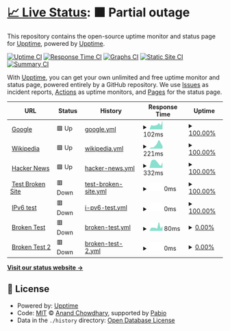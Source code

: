 # [📈 Live Status](https://upptime.github.io/upptime): <!--live status--> **🟧 Partial outage**

This repository contains the open-source uptime monitor and status page for [Upptime](https://upptime.js.org), powered by [Upptime](https://github.com/upptime/upptime).

[![Uptime CI](https://github.com/cheprasov-dev/upptime-board/workflows/Uptime%20CI/badge.svg)](https://github.com/cheprasov-dev/upptime-board/actions?query=workflow%3A%22Uptime+CI%22)
[![Response Time CI](https://github.com/cheprasov-dev/upptime-board/workflows/Response%20Time%20CI/badge.svg)](https://github.com/cheprasov-dev/upptime-board/actions?query=workflow%3A%22Response+Time+CI%22)
[![Graphs CI](https://github.com/cheprasov-dev/upptime-board/workflows/Graphs%20CI/badge.svg)](https://github.com/cheprasov-dev/upptime-board/actions?query=workflow%3A%22Graphs+CI%22)
[![Static Site CI](https://github.com/cheprasov-dev/upptime-board/workflows/Static%20Site%20CI/badge.svg)](https://github.com/cheprasov-dev/upptime-board/actions?query=workflow%3A%22Static+Site+CI%22)
[![Summary CI](https://github.com/cheprasov-dev/upptime-board/workflows/Summary%20CI/badge.svg)](https://github.com/cheprasov-dev/upptime-board/actions?query=workflow%3A%22Summary+CI%22)

With [Upptime](https://upptime.js.org), you can get your own unlimited and free uptime monitor and status page, powered entirely by a GitHub repository. We use [Issues](https://github.com/upptime/upptime/issues) as incident reports, [Actions](https://github.com/cheprasov-dev/upptime-board/actions) as uptime monitors, and [Pages](https://upptime.github.io/upptime) for the status page.

<!--start: status pages-->
<!-- This summary is generated by Upptime (https://github.com/upptime/upptime) -->
<!-- Do not edit this manually, your changes will be overwritten -->
<!-- prettier-ignore -->
| URL | Status | History | Response Time | Uptime |
| --- | ------ | ------- | ------------- | ------ |
| <img alt="" src="https://icons.duckduckgo.com/ip3/www.google.com.ico" height="13"> [Google](https://www.google.com) | 🟩 Up | [google.yml](https://github.com/cheprasov-dev/upptime-board/commits/HEAD/history/google.yml) | <details><summary><img alt="Response time graph" src="./graphs/google/response-time-week.png" height="20"> 102ms</summary><br><a href="https://cheprasov-dev.github.io/upptime-board/history/google"><img alt="Response time 106" src="https://img.shields.io/endpoint?url=https%3A%2F%2Fraw.githubusercontent.com%2Fcheprasov-dev%2Fupptime-board%2FHEAD%2Fapi%2Fgoogle%2Fresponse-time.json"></a><br><a href="https://cheprasov-dev.github.io/upptime-board/history/google"><img alt="24-hour response time 179" src="https://img.shields.io/endpoint?url=https%3A%2F%2Fraw.githubusercontent.com%2Fcheprasov-dev%2Fupptime-board%2FHEAD%2Fapi%2Fgoogle%2Fresponse-time-day.json"></a><br><a href="https://cheprasov-dev.github.io/upptime-board/history/google"><img alt="7-day response time 102" src="https://img.shields.io/endpoint?url=https%3A%2F%2Fraw.githubusercontent.com%2Fcheprasov-dev%2Fupptime-board%2FHEAD%2Fapi%2Fgoogle%2Fresponse-time-week.json"></a><br><a href="https://cheprasov-dev.github.io/upptime-board/history/google"><img alt="30-day response time 106" src="https://img.shields.io/endpoint?url=https%3A%2F%2Fraw.githubusercontent.com%2Fcheprasov-dev%2Fupptime-board%2FHEAD%2Fapi%2Fgoogle%2Fresponse-time-month.json"></a><br><a href="https://cheprasov-dev.github.io/upptime-board/history/google"><img alt="1-year response time 106" src="https://img.shields.io/endpoint?url=https%3A%2F%2Fraw.githubusercontent.com%2Fcheprasov-dev%2Fupptime-board%2FHEAD%2Fapi%2Fgoogle%2Fresponse-time-year.json"></a></details> | <details><summary><a href="https://cheprasov-dev.github.io/upptime-board/history/google">100.00%</a></summary><a href="https://cheprasov-dev.github.io/upptime-board/history/google"><img alt="All-time uptime 100.00%" src="https://img.shields.io/endpoint?url=https%3A%2F%2Fraw.githubusercontent.com%2Fcheprasov-dev%2Fupptime-board%2FHEAD%2Fapi%2Fgoogle%2Fuptime.json"></a><br><a href="https://cheprasov-dev.github.io/upptime-board/history/google"><img alt="24-hour uptime 100.00%" src="https://img.shields.io/endpoint?url=https%3A%2F%2Fraw.githubusercontent.com%2Fcheprasov-dev%2Fupptime-board%2FHEAD%2Fapi%2Fgoogle%2Fuptime-day.json"></a><br><a href="https://cheprasov-dev.github.io/upptime-board/history/google"><img alt="7-day uptime 100.00%" src="https://img.shields.io/endpoint?url=https%3A%2F%2Fraw.githubusercontent.com%2Fcheprasov-dev%2Fupptime-board%2FHEAD%2Fapi%2Fgoogle%2Fuptime-week.json"></a><br><a href="https://cheprasov-dev.github.io/upptime-board/history/google"><img alt="30-day uptime 100.00%" src="https://img.shields.io/endpoint?url=https%3A%2F%2Fraw.githubusercontent.com%2Fcheprasov-dev%2Fupptime-board%2FHEAD%2Fapi%2Fgoogle%2Fuptime-month.json"></a><br><a href="https://cheprasov-dev.github.io/upptime-board/history/google"><img alt="1-year uptime 100.00%" src="https://img.shields.io/endpoint?url=https%3A%2F%2Fraw.githubusercontent.com%2Fcheprasov-dev%2Fupptime-board%2FHEAD%2Fapi%2Fgoogle%2Fuptime-year.json"></a></details>
| <img alt="" src="https://icons.duckduckgo.com/ip3/en.wikipedia.org.ico" height="13"> [Wikipedia](https://en.wikipedia.org) | 🟩 Up | [wikipedia.yml](https://github.com/cheprasov-dev/upptime-board/commits/HEAD/history/wikipedia.yml) | <details><summary><img alt="Response time graph" src="./graphs/wikipedia/response-time-week.png" height="20"> 221ms</summary><br><a href="https://cheprasov-dev.github.io/upptime-board/history/wikipedia"><img alt="Response time 229" src="https://img.shields.io/endpoint?url=https%3A%2F%2Fraw.githubusercontent.com%2Fcheprasov-dev%2Fupptime-board%2FHEAD%2Fapi%2Fwikipedia%2Fresponse-time.json"></a><br><a href="https://cheprasov-dev.github.io/upptime-board/history/wikipedia"><img alt="24-hour response time 151" src="https://img.shields.io/endpoint?url=https%3A%2F%2Fraw.githubusercontent.com%2Fcheprasov-dev%2Fupptime-board%2FHEAD%2Fapi%2Fwikipedia%2Fresponse-time-day.json"></a><br><a href="https://cheprasov-dev.github.io/upptime-board/history/wikipedia"><img alt="7-day response time 221" src="https://img.shields.io/endpoint?url=https%3A%2F%2Fraw.githubusercontent.com%2Fcheprasov-dev%2Fupptime-board%2FHEAD%2Fapi%2Fwikipedia%2Fresponse-time-week.json"></a><br><a href="https://cheprasov-dev.github.io/upptime-board/history/wikipedia"><img alt="30-day response time 329" src="https://img.shields.io/endpoint?url=https%3A%2F%2Fraw.githubusercontent.com%2Fcheprasov-dev%2Fupptime-board%2FHEAD%2Fapi%2Fwikipedia%2Fresponse-time-month.json"></a><br><a href="https://cheprasov-dev.github.io/upptime-board/history/wikipedia"><img alt="1-year response time 229" src="https://img.shields.io/endpoint?url=https%3A%2F%2Fraw.githubusercontent.com%2Fcheprasov-dev%2Fupptime-board%2FHEAD%2Fapi%2Fwikipedia%2Fresponse-time-year.json"></a></details> | <details><summary><a href="https://cheprasov-dev.github.io/upptime-board/history/wikipedia">100.00%</a></summary><a href="https://cheprasov-dev.github.io/upptime-board/history/wikipedia"><img alt="All-time uptime 100.00%" src="https://img.shields.io/endpoint?url=https%3A%2F%2Fraw.githubusercontent.com%2Fcheprasov-dev%2Fupptime-board%2FHEAD%2Fapi%2Fwikipedia%2Fuptime.json"></a><br><a href="https://cheprasov-dev.github.io/upptime-board/history/wikipedia"><img alt="24-hour uptime 100.00%" src="https://img.shields.io/endpoint?url=https%3A%2F%2Fraw.githubusercontent.com%2Fcheprasov-dev%2Fupptime-board%2FHEAD%2Fapi%2Fwikipedia%2Fuptime-day.json"></a><br><a href="https://cheprasov-dev.github.io/upptime-board/history/wikipedia"><img alt="7-day uptime 100.00%" src="https://img.shields.io/endpoint?url=https%3A%2F%2Fraw.githubusercontent.com%2Fcheprasov-dev%2Fupptime-board%2FHEAD%2Fapi%2Fwikipedia%2Fuptime-week.json"></a><br><a href="https://cheprasov-dev.github.io/upptime-board/history/wikipedia"><img alt="30-day uptime 100.00%" src="https://img.shields.io/endpoint?url=https%3A%2F%2Fraw.githubusercontent.com%2Fcheprasov-dev%2Fupptime-board%2FHEAD%2Fapi%2Fwikipedia%2Fuptime-month.json"></a><br><a href="https://cheprasov-dev.github.io/upptime-board/history/wikipedia"><img alt="1-year uptime 100.00%" src="https://img.shields.io/endpoint?url=https%3A%2F%2Fraw.githubusercontent.com%2Fcheprasov-dev%2Fupptime-board%2FHEAD%2Fapi%2Fwikipedia%2Fuptime-year.json"></a></details>
| <img alt="" src="https://icons.duckduckgo.com/ip3/news.ycombinator.com.ico" height="13"> [Hacker News](https://news.ycombinator.com) | 🟩 Up | [hacker-news.yml](https://github.com/cheprasov-dev/upptime-board/commits/HEAD/history/hacker-news.yml) | <details><summary><img alt="Response time graph" src="./graphs/hacker-news/response-time-week.png" height="20"> 332ms</summary><br><a href="https://cheprasov-dev.github.io/upptime-board/history/hacker-news"><img alt="Response time 298" src="https://img.shields.io/endpoint?url=https%3A%2F%2Fraw.githubusercontent.com%2Fcheprasov-dev%2Fupptime-board%2FHEAD%2Fapi%2Fhacker-news%2Fresponse-time.json"></a><br><a href="https://cheprasov-dev.github.io/upptime-board/history/hacker-news"><img alt="24-hour response time 314" src="https://img.shields.io/endpoint?url=https%3A%2F%2Fraw.githubusercontent.com%2Fcheprasov-dev%2Fupptime-board%2FHEAD%2Fapi%2Fhacker-news%2Fresponse-time-day.json"></a><br><a href="https://cheprasov-dev.github.io/upptime-board/history/hacker-news"><img alt="7-day response time 332" src="https://img.shields.io/endpoint?url=https%3A%2F%2Fraw.githubusercontent.com%2Fcheprasov-dev%2Fupptime-board%2FHEAD%2Fapi%2Fhacker-news%2Fresponse-time-week.json"></a><br><a href="https://cheprasov-dev.github.io/upptime-board/history/hacker-news"><img alt="30-day response time 322" src="https://img.shields.io/endpoint?url=https%3A%2F%2Fraw.githubusercontent.com%2Fcheprasov-dev%2Fupptime-board%2FHEAD%2Fapi%2Fhacker-news%2Fresponse-time-month.json"></a><br><a href="https://cheprasov-dev.github.io/upptime-board/history/hacker-news"><img alt="1-year response time 298" src="https://img.shields.io/endpoint?url=https%3A%2F%2Fraw.githubusercontent.com%2Fcheprasov-dev%2Fupptime-board%2FHEAD%2Fapi%2Fhacker-news%2Fresponse-time-year.json"></a></details> | <details><summary><a href="https://cheprasov-dev.github.io/upptime-board/history/hacker-news">100.00%</a></summary><a href="https://cheprasov-dev.github.io/upptime-board/history/hacker-news"><img alt="All-time uptime 100.00%" src="https://img.shields.io/endpoint?url=https%3A%2F%2Fraw.githubusercontent.com%2Fcheprasov-dev%2Fupptime-board%2FHEAD%2Fapi%2Fhacker-news%2Fuptime.json"></a><br><a href="https://cheprasov-dev.github.io/upptime-board/history/hacker-news"><img alt="24-hour uptime 100.00%" src="https://img.shields.io/endpoint?url=https%3A%2F%2Fraw.githubusercontent.com%2Fcheprasov-dev%2Fupptime-board%2FHEAD%2Fapi%2Fhacker-news%2Fuptime-day.json"></a><br><a href="https://cheprasov-dev.github.io/upptime-board/history/hacker-news"><img alt="7-day uptime 100.00%" src="https://img.shields.io/endpoint?url=https%3A%2F%2Fraw.githubusercontent.com%2Fcheprasov-dev%2Fupptime-board%2FHEAD%2Fapi%2Fhacker-news%2Fuptime-week.json"></a><br><a href="https://cheprasov-dev.github.io/upptime-board/history/hacker-news"><img alt="30-day uptime 100.00%" src="https://img.shields.io/endpoint?url=https%3A%2F%2Fraw.githubusercontent.com%2Fcheprasov-dev%2Fupptime-board%2FHEAD%2Fapi%2Fhacker-news%2Fuptime-month.json"></a><br><a href="https://cheprasov-dev.github.io/upptime-board/history/hacker-news"><img alt="1-year uptime 100.00%" src="https://img.shields.io/endpoint?url=https%3A%2F%2Fraw.githubusercontent.com%2Fcheprasov-dev%2Fupptime-board%2FHEAD%2Fapi%2Fhacker-news%2Fuptime-year.json"></a></details>
| <img alt="" src="https://icons.duckduckgo.com/ip3/thissitedoesnotexist.koj.co.ico" height="13"> [Test Broken Site](https://thissitedoesnotexist.koj.co) | 🟥 Down | [test-broken-site.yml](https://github.com/cheprasov-dev/upptime-board/commits/HEAD/history/test-broken-site.yml) | <details><summary><img alt="Response time graph" src="./graphs/test-broken-site/response-time-week.png" height="20"> 0ms</summary><br><a href="https://cheprasov-dev.github.io/upptime-board/history/test-broken-site"><img alt="Response time 0" src="https://img.shields.io/endpoint?url=https%3A%2F%2Fraw.githubusercontent.com%2Fcheprasov-dev%2Fupptime-board%2FHEAD%2Fapi%2Ftest-broken-site%2Fresponse-time.json"></a><br><a href="https://cheprasov-dev.github.io/upptime-board/history/test-broken-site"><img alt="24-hour response time 0" src="https://img.shields.io/endpoint?url=https%3A%2F%2Fraw.githubusercontent.com%2Fcheprasov-dev%2Fupptime-board%2FHEAD%2Fapi%2Ftest-broken-site%2Fresponse-time-day.json"></a><br><a href="https://cheprasov-dev.github.io/upptime-board/history/test-broken-site"><img alt="7-day response time 0" src="https://img.shields.io/endpoint?url=https%3A%2F%2Fraw.githubusercontent.com%2Fcheprasov-dev%2Fupptime-board%2FHEAD%2Fapi%2Ftest-broken-site%2Fresponse-time-week.json"></a><br><a href="https://cheprasov-dev.github.io/upptime-board/history/test-broken-site"><img alt="30-day response time 0" src="https://img.shields.io/endpoint?url=https%3A%2F%2Fraw.githubusercontent.com%2Fcheprasov-dev%2Fupptime-board%2FHEAD%2Fapi%2Ftest-broken-site%2Fresponse-time-month.json"></a><br><a href="https://cheprasov-dev.github.io/upptime-board/history/test-broken-site"><img alt="1-year response time 0" src="https://img.shields.io/endpoint?url=https%3A%2F%2Fraw.githubusercontent.com%2Fcheprasov-dev%2Fupptime-board%2FHEAD%2Fapi%2Ftest-broken-site%2Fresponse-time-year.json"></a></details> | <details><summary><a href="https://cheprasov-dev.github.io/upptime-board/history/test-broken-site">100.00%</a></summary><a href="https://cheprasov-dev.github.io/upptime-board/history/test-broken-site"><img alt="All-time uptime 100.00%" src="https://img.shields.io/endpoint?url=https%3A%2F%2Fraw.githubusercontent.com%2Fcheprasov-dev%2Fupptime-board%2FHEAD%2Fapi%2Ftest-broken-site%2Fuptime.json"></a><br><a href="https://cheprasov-dev.github.io/upptime-board/history/test-broken-site"><img alt="24-hour uptime 100.00%" src="https://img.shields.io/endpoint?url=https%3A%2F%2Fraw.githubusercontent.com%2Fcheprasov-dev%2Fupptime-board%2FHEAD%2Fapi%2Ftest-broken-site%2Fuptime-day.json"></a><br><a href="https://cheprasov-dev.github.io/upptime-board/history/test-broken-site"><img alt="7-day uptime 100.00%" src="https://img.shields.io/endpoint?url=https%3A%2F%2Fraw.githubusercontent.com%2Fcheprasov-dev%2Fupptime-board%2FHEAD%2Fapi%2Ftest-broken-site%2Fuptime-week.json"></a><br><a href="https://cheprasov-dev.github.io/upptime-board/history/test-broken-site"><img alt="30-day uptime 100.00%" src="https://img.shields.io/endpoint?url=https%3A%2F%2Fraw.githubusercontent.com%2Fcheprasov-dev%2Fupptime-board%2FHEAD%2Fapi%2Ftest-broken-site%2Fuptime-month.json"></a><br><a href="https://cheprasov-dev.github.io/upptime-board/history/test-broken-site"><img alt="1-year uptime 100.00%" src="https://img.shields.io/endpoint?url=https%3A%2F%2Fraw.githubusercontent.com%2Fcheprasov-dev%2Fupptime-board%2FHEAD%2Fapi%2Ftest-broken-site%2Fuptime-year.json"></a></details>
| <img alt="" src="https://icons.duckduckgo.com/ip3/null.ico" height="13"> [IPv6 test](forwardemail.net) | 🟥 Down | [i-pv6-test.yml](https://github.com/cheprasov-dev/upptime-board/commits/HEAD/history/i-pv6-test.yml) | <details><summary><img alt="Response time graph" src="./graphs/i-pv6-test/response-time-week.png" height="20"> 0ms</summary><br><a href="https://cheprasov-dev.github.io/upptime-board/history/i-pv6-test"><img alt="Response time 0" src="https://img.shields.io/endpoint?url=https%3A%2F%2Fraw.githubusercontent.com%2Fcheprasov-dev%2Fupptime-board%2FHEAD%2Fapi%2Fi-pv6-test%2Fresponse-time.json"></a><br><a href="https://cheprasov-dev.github.io/upptime-board/history/i-pv6-test"><img alt="24-hour response time 0" src="https://img.shields.io/endpoint?url=https%3A%2F%2Fraw.githubusercontent.com%2Fcheprasov-dev%2Fupptime-board%2FHEAD%2Fapi%2Fi-pv6-test%2Fresponse-time-day.json"></a><br><a href="https://cheprasov-dev.github.io/upptime-board/history/i-pv6-test"><img alt="7-day response time 0" src="https://img.shields.io/endpoint?url=https%3A%2F%2Fraw.githubusercontent.com%2Fcheprasov-dev%2Fupptime-board%2FHEAD%2Fapi%2Fi-pv6-test%2Fresponse-time-week.json"></a><br><a href="https://cheprasov-dev.github.io/upptime-board/history/i-pv6-test"><img alt="30-day response time 0" src="https://img.shields.io/endpoint?url=https%3A%2F%2Fraw.githubusercontent.com%2Fcheprasov-dev%2Fupptime-board%2FHEAD%2Fapi%2Fi-pv6-test%2Fresponse-time-month.json"></a><br><a href="https://cheprasov-dev.github.io/upptime-board/history/i-pv6-test"><img alt="1-year response time 0" src="https://img.shields.io/endpoint?url=https%3A%2F%2Fraw.githubusercontent.com%2Fcheprasov-dev%2Fupptime-board%2FHEAD%2Fapi%2Fi-pv6-test%2Fresponse-time-year.json"></a></details> | <details><summary><a href="https://cheprasov-dev.github.io/upptime-board/history/i-pv6-test">100.00%</a></summary><a href="https://cheprasov-dev.github.io/upptime-board/history/i-pv6-test"><img alt="All-time uptime 100.00%" src="https://img.shields.io/endpoint?url=https%3A%2F%2Fraw.githubusercontent.com%2Fcheprasov-dev%2Fupptime-board%2FHEAD%2Fapi%2Fi-pv6-test%2Fuptime.json"></a><br><a href="https://cheprasov-dev.github.io/upptime-board/history/i-pv6-test"><img alt="24-hour uptime 100.00%" src="https://img.shields.io/endpoint?url=https%3A%2F%2Fraw.githubusercontent.com%2Fcheprasov-dev%2Fupptime-board%2FHEAD%2Fapi%2Fi-pv6-test%2Fuptime-day.json"></a><br><a href="https://cheprasov-dev.github.io/upptime-board/history/i-pv6-test"><img alt="7-day uptime 100.00%" src="https://img.shields.io/endpoint?url=https%3A%2F%2Fraw.githubusercontent.com%2Fcheprasov-dev%2Fupptime-board%2FHEAD%2Fapi%2Fi-pv6-test%2Fuptime-week.json"></a><br><a href="https://cheprasov-dev.github.io/upptime-board/history/i-pv6-test"><img alt="30-day uptime 100.00%" src="https://img.shields.io/endpoint?url=https%3A%2F%2Fraw.githubusercontent.com%2Fcheprasov-dev%2Fupptime-board%2FHEAD%2Fapi%2Fi-pv6-test%2Fuptime-month.json"></a><br><a href="https://cheprasov-dev.github.io/upptime-board/history/i-pv6-test"><img alt="1-year uptime 100.00%" src="https://img.shields.io/endpoint?url=https%3A%2F%2Fraw.githubusercontent.com%2Fcheprasov-dev%2Fupptime-board%2FHEAD%2Fapi%2Fi-pv6-test%2Fuptime-year.json"></a></details>
| <img alt="" src="https://icons.duckduckgo.com/ip3/chatgpt.com.ico" height="13"> [Broken Test](https://chatgpt.com/) | 🟥 Down | [broken-test.yml](https://github.com/cheprasov-dev/upptime-board/commits/HEAD/history/broken-test.yml) | <details><summary><img alt="Response time graph" src="./graphs/broken-test/response-time-week.png" height="20"> 80ms</summary><br><a href="https://cheprasov-dev.github.io/upptime-board/history/broken-test"><img alt="Response time 77" src="https://img.shields.io/endpoint?url=https%3A%2F%2Fraw.githubusercontent.com%2Fcheprasov-dev%2Fupptime-board%2FHEAD%2Fapi%2Fbroken-test%2Fresponse-time.json"></a><br><a href="https://cheprasov-dev.github.io/upptime-board/history/broken-test"><img alt="24-hour response time 94" src="https://img.shields.io/endpoint?url=https%3A%2F%2Fraw.githubusercontent.com%2Fcheprasov-dev%2Fupptime-board%2FHEAD%2Fapi%2Fbroken-test%2Fresponse-time-day.json"></a><br><a href="https://cheprasov-dev.github.io/upptime-board/history/broken-test"><img alt="7-day response time 80" src="https://img.shields.io/endpoint?url=https%3A%2F%2Fraw.githubusercontent.com%2Fcheprasov-dev%2Fupptime-board%2FHEAD%2Fapi%2Fbroken-test%2Fresponse-time-week.json"></a><br><a href="https://cheprasov-dev.github.io/upptime-board/history/broken-test"><img alt="30-day response time 81" src="https://img.shields.io/endpoint?url=https%3A%2F%2Fraw.githubusercontent.com%2Fcheprasov-dev%2Fupptime-board%2FHEAD%2Fapi%2Fbroken-test%2Fresponse-time-month.json"></a><br><a href="https://cheprasov-dev.github.io/upptime-board/history/broken-test"><img alt="1-year response time 77" src="https://img.shields.io/endpoint?url=https%3A%2F%2Fraw.githubusercontent.com%2Fcheprasov-dev%2Fupptime-board%2FHEAD%2Fapi%2Fbroken-test%2Fresponse-time-year.json"></a></details> | <details><summary><a href="https://cheprasov-dev.github.io/upptime-board/history/broken-test">0.00%</a></summary><a href="https://cheprasov-dev.github.io/upptime-board/history/broken-test"><img alt="All-time uptime 0.00%" src="https://img.shields.io/endpoint?url=https%3A%2F%2Fraw.githubusercontent.com%2Fcheprasov-dev%2Fupptime-board%2FHEAD%2Fapi%2Fbroken-test%2Fuptime.json"></a><br><a href="https://cheprasov-dev.github.io/upptime-board/history/broken-test"><img alt="24-hour uptime 0.00%" src="https://img.shields.io/endpoint?url=https%3A%2F%2Fraw.githubusercontent.com%2Fcheprasov-dev%2Fupptime-board%2FHEAD%2Fapi%2Fbroken-test%2Fuptime-day.json"></a><br><a href="https://cheprasov-dev.github.io/upptime-board/history/broken-test"><img alt="7-day uptime 0.00%" src="https://img.shields.io/endpoint?url=https%3A%2F%2Fraw.githubusercontent.com%2Fcheprasov-dev%2Fupptime-board%2FHEAD%2Fapi%2Fbroken-test%2Fuptime-week.json"></a><br><a href="https://cheprasov-dev.github.io/upptime-board/history/broken-test"><img alt="30-day uptime 1.38%" src="https://img.shields.io/endpoint?url=https%3A%2F%2Fraw.githubusercontent.com%2Fcheprasov-dev%2Fupptime-board%2FHEAD%2Fapi%2Fbroken-test%2Fuptime-month.json"></a><br><a href="https://cheprasov-dev.github.io/upptime-board/history/broken-test"><img alt="1-year uptime 0.00%" src="https://img.shields.io/endpoint?url=https%3A%2F%2Fraw.githubusercontent.com%2Fcheprasov-dev%2Fupptime-board%2FHEAD%2Fapi%2Fbroken-test%2Fuptime-year.json"></a></details>
| <img alt="" src="https://icons.duckduckgo.com/ip3/doesnotexist.cheprasov.dev.ico" height="13"> [Broken Test 2](https://doesnotexist.cheprasov.dev) | 🟥 Down | [broken-test-2.yml](https://github.com/cheprasov-dev/upptime-board/commits/HEAD/history/broken-test-2.yml) | <details><summary><img alt="Response time graph" src="./graphs/broken-test-2/response-time-week.png" height="20"> 0ms</summary><br><a href="https://cheprasov-dev.github.io/upptime-board/history/broken-test-2"><img alt="Response time 0" src="https://img.shields.io/endpoint?url=https%3A%2F%2Fraw.githubusercontent.com%2Fcheprasov-dev%2Fupptime-board%2FHEAD%2Fapi%2Fbroken-test-2%2Fresponse-time.json"></a><br><a href="https://cheprasov-dev.github.io/upptime-board/history/broken-test-2"><img alt="24-hour response time 0" src="https://img.shields.io/endpoint?url=https%3A%2F%2Fraw.githubusercontent.com%2Fcheprasov-dev%2Fupptime-board%2FHEAD%2Fapi%2Fbroken-test-2%2Fresponse-time-day.json"></a><br><a href="https://cheprasov-dev.github.io/upptime-board/history/broken-test-2"><img alt="7-day response time 0" src="https://img.shields.io/endpoint?url=https%3A%2F%2Fraw.githubusercontent.com%2Fcheprasov-dev%2Fupptime-board%2FHEAD%2Fapi%2Fbroken-test-2%2Fresponse-time-week.json"></a><br><a href="https://cheprasov-dev.github.io/upptime-board/history/broken-test-2"><img alt="30-day response time 0" src="https://img.shields.io/endpoint?url=https%3A%2F%2Fraw.githubusercontent.com%2Fcheprasov-dev%2Fupptime-board%2FHEAD%2Fapi%2Fbroken-test-2%2Fresponse-time-month.json"></a><br><a href="https://cheprasov-dev.github.io/upptime-board/history/broken-test-2"><img alt="1-year response time 0" src="https://img.shields.io/endpoint?url=https%3A%2F%2Fraw.githubusercontent.com%2Fcheprasov-dev%2Fupptime-board%2FHEAD%2Fapi%2Fbroken-test-2%2Fresponse-time-year.json"></a></details> | <details><summary><a href="https://cheprasov-dev.github.io/upptime-board/history/broken-test-2">0.00%</a></summary><a href="https://cheprasov-dev.github.io/upptime-board/history/broken-test-2"><img alt="All-time uptime 0.00%" src="https://img.shields.io/endpoint?url=https%3A%2F%2Fraw.githubusercontent.com%2Fcheprasov-dev%2Fupptime-board%2FHEAD%2Fapi%2Fbroken-test-2%2Fuptime.json"></a><br><a href="https://cheprasov-dev.github.io/upptime-board/history/broken-test-2"><img alt="24-hour uptime 0.00%" src="https://img.shields.io/endpoint?url=https%3A%2F%2Fraw.githubusercontent.com%2Fcheprasov-dev%2Fupptime-board%2FHEAD%2Fapi%2Fbroken-test-2%2Fuptime-day.json"></a><br><a href="https://cheprasov-dev.github.io/upptime-board/history/broken-test-2"><img alt="7-day uptime 0.00%" src="https://img.shields.io/endpoint?url=https%3A%2F%2Fraw.githubusercontent.com%2Fcheprasov-dev%2Fupptime-board%2FHEAD%2Fapi%2Fbroken-test-2%2Fuptime-week.json"></a><br><a href="https://cheprasov-dev.github.io/upptime-board/history/broken-test-2"><img alt="30-day uptime 1.38%" src="https://img.shields.io/endpoint?url=https%3A%2F%2Fraw.githubusercontent.com%2Fcheprasov-dev%2Fupptime-board%2FHEAD%2Fapi%2Fbroken-test-2%2Fuptime-month.json"></a><br><a href="https://cheprasov-dev.github.io/upptime-board/history/broken-test-2"><img alt="1-year uptime 0.00%" src="https://img.shields.io/endpoint?url=https%3A%2F%2Fraw.githubusercontent.com%2Fcheprasov-dev%2Fupptime-board%2FHEAD%2Fapi%2Fbroken-test-2%2Fuptime-year.json"></a></details>

<!--end: status pages-->

[**Visit our status website →**](https://upptime.github.io/upptime)

## 📄 License

- Powered by: [Upptime](https://github.com/upptime/upptime)
- Code: [MIT](./LICENSE) © [Anand Chowdhary](https://anandchowdhary.com), supported by [Pabio](https://pabio.com)
- Data in the `./history` directory: [Open Database License](https://opendatacommons.org/licenses/odbl/1-0/)
